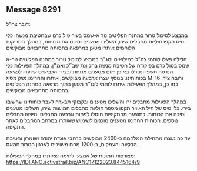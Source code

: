 ## Message 8291

דובר צה"ל:

במבצע לסיכול טרור במחנה הפליטים נור א-שמס בעיר טול כרם שבחטיבת מנשה: כלי טיס תקפו חוליות מחבלים שירו, השליכו מטענים וסיכנו את הכוחות, במהלך הסריקות הלוחמים איתרו מטען במרפאה בחסותה מתחבאים מבוקשים 

הלילה פעלו לוחמי צה"ל במילואים ומג"ב במבצע לסיכול טרור במחנה הפליטים נור-א שמס בטול כרם בפיקודה של חטיבת מנשה בהכוונת שב״כ ואמ״ן. במהלך הפעילות כלי הנדסה חשפו ונטרלו באופן ייזום מטענים מתחת ובצידי הכבישים שיועדו לפגיעה בכוחותינו.  בנוסף עצרו ארבעה מבוקשים, איתרו והחרימו נשק מסוג M-16 ורובה ציד.
כמו כן, במהלך הפעילות איתרו לוחמי לוט״ר מטען בתוך מרפאה במחנה הפליטים בחסותה מתחבאים מבוקשים. 

במהלך הפעילות מחבלים ירו והשליכו מטענים ובקבוקי תבערה לעבר כוחותינו שהשיבו בירי.
כלי טיס של חיל האוויר תקפו מספר חוליות מחבלים חמושות שירו, השליכו מטענים וסיכנו את הכוחות. כתוצאה מהתקיפות חוסלו לפחות ארבעה מחבלים ונפצעו מחבלים נוספים. הכוחות החרימו מטענים מוכנים לשימוש שאותרו במרחב המחבלים לאחר התקיפה.

עד כה נעצרו מתחילת המלחמה כ-2400 מבוקשים ברחבי אוגדת יהודה ושומרון וחטיבת הבקעה והעמקים, כ-1200 מהם משויכים לארגון הטרור חמאס.

מצורפות תמונות של אמצעי לחימה שאותרו במהלך הפעילות: https://IDFANC.activetrail.biz/ANC17122023.8445164/9

